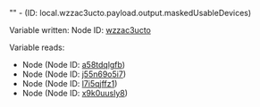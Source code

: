 "" - (ID: local.wzzac3ucto.payload.output.maskedUsableDevices)

Variable written:
Node ID: [wzzac3ucto](../nodes/wzzac3ucto.md)

Variable reads:
* Node (Node ID: [a58tdqlgfb](../nodes/a58tdqlgfb.md))
* Node (Node ID: [j55n69o5i7](../nodes/j55n69o5i7.md))
* Node (Node ID: [l7i5qjffz1](../nodes/l7i5qjffz1.md))
* Node (Node ID: [x9k0uusly8](../nodes/x9k0uusly8.md))
